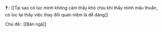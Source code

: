 ❓:: [[Tại sao có lúc mình không cảm thấy khó chịu khi thấy mình mâu thuẫn, có lúc lại thấy việc thay đổi quan niệm là dễ dàng]]

Chủ đề:: [[Bản ngã]]
